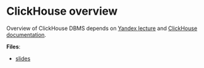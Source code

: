 # ClickHouse overview

Overview of ClickHouse DBMS depends on [Yandex lecture](https://www.youtube.com/watch?v=vbhSrZxm66E) and [ClickHouse documentation](https://clickhouse.tech/docs/ru/).

**Files**:
- [slides](slides.pdf)
